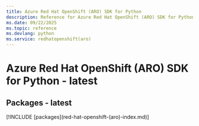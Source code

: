 ```yaml
---
title: Azure Red Hat OpenShift (ARO) SDK for Python
description: Reference for Azure Red Hat OpenShift (ARO) SDK for Python
ms.date: 09/22/2025
ms.topic: reference
ms.devlang: python
ms.service: redhatopenshift(aro)
---
```

# Azure Red Hat OpenShift (ARO) SDK for Python - latest
## Packages - latest
[!INCLUDE [packages](red-hat-openshift-(aro\)-index.md)]
